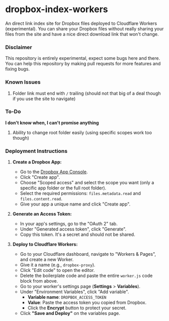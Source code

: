 # dropbox-index-workers
An direct link index site for Dropbox files deployed to Cloudflare Workers (experimental). You can share your Dropbox files without really sharing your files from the site and have a nice direct download link that won't change.

### Disclaimer
This repository is entirely experimental, expect some bugs here and there. You can help this repository by making pull requests for more features and fixing bugs.

### Known Issues
1. Folder link must end with `/` trailing (should not that big of a deal though if you use the site to navigate)

### To-Do
**I don't know when, I can't promise anything**
1. Ability to change root folder easily (using specific scopes work too though)

### Deployment Instructions
1.  **Create a Dropbox App:**
    *   Go to the [Dropbox App Console](https://www.dropbox.com/developers/apps).
    *   Click "Create app".
    *   Choose "Scoped access" and select the scope you want (only a specific app folder or the full root folder).
    *   Select the required permissions: `files.metadata.read` and `files.content.read`.
    *   Give your app a unique name and click "Create app".

2.  **Generate an Access Token:**
    *   In your app's settings, go to the "OAuth 2" tab.
    *   Under "Generated access token", click "Generate".
    *   Copy this token. It's a secret and should not be shared.

3.  **Deploy to Cloudflare Workers:**
    *   Go to your Cloudflare dashboard, navigate to "Workers & Pages", and create a new Worker.
    *   Give it a name (e.g., `dropbox-proxy`).
    *   Click "Edit code" to open the editor.
    *   Delete the boilerplate code and paste the entire `worker.js` code block from above.
    *   Go to your worker's settings page (**Settings** > **Variables**).
    *   Under "Environment Variables", click "Add variable".
        *   **Variable name**: `DROPBOX_ACCESS_TOKEN`
        *   **Value**: Paste the access token you copied from Dropbox.
        *   Click the **Encrypt** button to protect your secret.
    *   Click **"Save and Deploy"** on the variables page.
